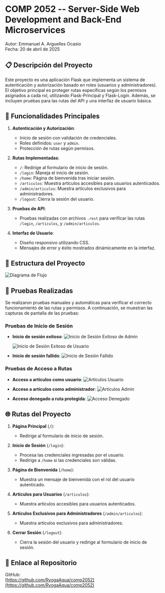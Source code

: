 # COMP 2052 -- Server-Side Web Development and Back-End Microservices

Autor: Emmanuel A. Arguelles Ocasio  
Fecha: 20 de abril de 2025  

## 📋 Descripción del Proyecto

Este proyecto es una aplicación Flask que implementa un sistema de autenticación y autorización basado en roles (usuarios y administradores). El objetivo principal es proteger rutas específicas según los permisos asignados a cada rol, utilizando Flask-Principal y Flask-Login. Además, se incluyen pruebas para las rutas del API y una interfaz de usuario básica.

## 🚀 Funcionalidades Principales

1. **Autenticación y Autorización**:
   - Inicio de sesión con validación de credenciales.
   - Roles definidos: `user` y `admin`.
   - Protección de rutas según permisos.

2. **Rutas Implementadas**:
   - `/`: Redirige al formulario de inicio de sesión.
   - `/login`: Maneja el inicio de sesión.
   - `/home`: Página de bienvenida tras iniciar sesión.
   - `/articulos`: Muestra artículos accesibles para usuarios autenticados.
   - `/admin/articulos`: Muestra artículos exclusivos para administradores.
   - `/logout`: Cierra la sesión del usuario.

3. **Pruebas de API**:
   - Pruebas realizadas con archivos `.rest` para verificar las rutas `/login`, `/articulos`, y `/admin/articulos`.

4. **Interfaz de Usuario**:
   - Diseño responsivo utilizando CSS.
   - Mensajes de error y éxito mostrados dinámicamente en la interfaz.

## 📂 Estructura del Proyecto

![Diagrama de Flujo](./imagenes_prueba/Flow_M3_L2.png)

## 🧪 Pruebas Realizadas

Se realizaron pruebas manuales y automáticas para verificar el correcto funcionamiento de las rutas y permisos. A continuación, se muestran las capturas de pantalla de las pruebas:

### Pruebas de Inicio de Sesión
- **Inicio de sesión exitoso**:
  ![Inicio de Sesión Exitoso de Admin](./imagenes_prueba/admin_home.png)

  ![Inicio de Sesión Exitoso de Usuario](./imagenes_prueba/usuario_home.png)

- **Inicio de sesión fallido**:
  ![Inicio de Sesión Fallido](./imagenes_prueba/invalido.png)

### Pruebas de Acceso a Rutas
- **Acceso a artículos como usuario**:
  ![Artículos Usuario](./imagenes_prueba/usuario_articulo.png)

- **Acceso a artículos como administrador**:
  ![Artículos Admin](./imagenes_prueba/admin_articulo.png)

- **Acceso denegado a ruta protegida**:
  ![Acceso Denegado](./imagenes_prueba/error_403.png)

## 🌐 Rutas del Proyecto

1. **Página Principal** (`/`):
   - Redirige al formulario de inicio de sesión.

2. **Inicio de Sesión** (`/login`):
   - Procesa las credenciales ingresadas por el usuario.
   - Redirige a `/home` si las credenciales son válidas.

3. **Página de Bienvenida** (`/home`):
   - Muestra un mensaje de bienvenida con el rol del usuario autenticado.

4. **Artículos para Usuarios** (`/articulos`):
   - Muestra artículos accesibles para usuarios autenticados.

5. **Artículos Exclusivos para Administradores** (`/admin/articulos`):
   - Muestra artículos exclusivos para administradores.

6. **Cerrar Sesión** (`/logout`):
   - Cierra la sesión del usuario y redirige al formulario de inicio de sesión.

## 🔗 Enlace al Repositorio

GitHub:  
[https://github.com/RyogaAqua/comp2052](https://github.com/RyogaAqua/comp2052)
